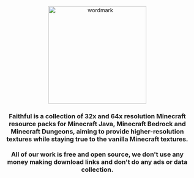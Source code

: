 <p align="center">
  <a href="https://www.faithfulpack.net/" target="_blank">
    <img height=256 src="https://cdn.discordapp.com/attachments/773989840286777345/954844398296899695/faithful_plain_border.png" alt="wordmark">
  </a>
</p>

<h3 align="center">
  Faithful is a collection of 32x and 64x resolution Minecraft resource packs for Minecraft Java, Minecraft Bedrock and Minecraft Dungeons, aiming to provide higher-resolution textures while staying true to the vanilla Minecraft textures.<br><br>
  All of our work is free and open source, we don't use any money making download links and don't do any ads or data collection.
<h3>
